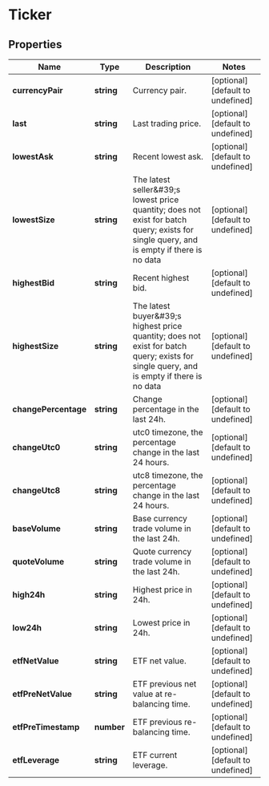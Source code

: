 # Ticker

## Properties

Name | Type | Description | Notes
------------ | ------------- | ------------- | -------------
**currencyPair** | **string** | Currency pair. | [optional] [default to undefined]
**last** | **string** | Last trading price. | [optional] [default to undefined]
**lowestAsk** | **string** | Recent lowest ask. | [optional] [default to undefined]
**lowestSize** | **string** | The latest seller\&#39;s lowest price quantity; does not exist for batch query; exists for single query, and is empty if there is no data | [optional] [default to undefined]
**highestBid** | **string** | Recent highest bid. | [optional] [default to undefined]
**highestSize** | **string** | The latest buyer\&#39;s highest price quantity; does not exist for batch query; exists for single query, and is empty if there is no data | [optional] [default to undefined]
**changePercentage** | **string** | Change percentage in the last 24h. | [optional] [default to undefined]
**changeUtc0** | **string** | utc0 timezone, the percentage change in the last 24 hours. | [optional] [default to undefined]
**changeUtc8** | **string** | utc8 timezone, the percentage change in the last 24 hours. | [optional] [default to undefined]
**baseVolume** | **string** | Base currency trade volume in the last 24h. | [optional] [default to undefined]
**quoteVolume** | **string** | Quote currency trade volume in the last 24h. | [optional] [default to undefined]
**high24h** | **string** | Highest price in 24h. | [optional] [default to undefined]
**low24h** | **string** | Lowest price in 24h. | [optional] [default to undefined]
**etfNetValue** | **string** | ETF net value. | [optional] [default to undefined]
**etfPreNetValue** | **string** | ETF previous net value at re-balancing time. | [optional] [default to undefined]
**etfPreTimestamp** | **number** | ETF previous re-balancing time. | [optional] [default to undefined]
**etfLeverage** | **string** | ETF current leverage. | [optional] [default to undefined]

